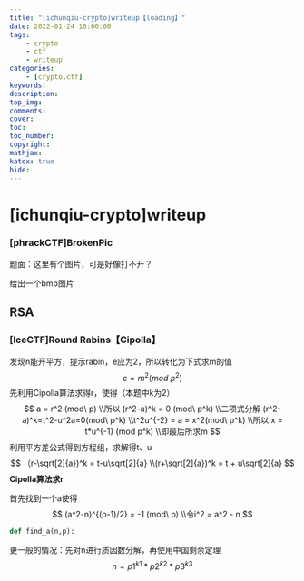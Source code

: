 ```yaml
---
title: "[ichunqiu-crypto]writeup【loading】"
date: 2022-01-24 18:00:00
tags:
	- crypto
	- ctf
	- writeup
categories:
	- [crypto,ctf]
keywords:
description:
top_img:
comments:
cover:
toc:
toc_number:
copyright:
mathjax:
katex: true
hide:
---
```


# [ichunqiu-crypto]writeup

### [phrackCTF]BrokenPic

题面：这里有个图片，可是好像打不开？



给出一个bmp图片





## RSA

### [IceCTF]Round Rabins【Cipolla】

发现n能开平方，提示rabin，e应为2，所以转化为下式求m的值
$$
c = m^2 (mod\ p^2)
$$
先利用Cipolla算法求得r，使得（本题中k为2）
$$
a = r^2 (mod\ p)
\\所以 (r^2-a)^k = 0 (mod\ p^k)
\\二项式分解 (r^2-a)^k=t^2-u^2a=0(mod\ p^k)
\\t^2u^{-2} = a = x^2(mod\ p^k)
\\所以 x = t*u^{-1} (mod p^k)
\\即最后所求m
$$
利用平方差公式得到方程组，求解得t、u
$$
（r-\sqrt[2]{a})^k = t-u\sqrt[2]{a}
\\(r+\sqrt[2]{a})^k = t + u\sqrt[2]{a}
$$
**Cipolla算法求r**

首先找到一个a使得
$$
(a^2-n)^{(p-1)/2} = -1 (mod\ p)
\\令i^2 = a^2 - n
$$

```python
def find_a(n,p):
```



更一般的情况：先对n进行质因数分解，再使用中国剩余定理
$$
n=p1^{k1} * p2^{k2} * p3^{k3}
$$
